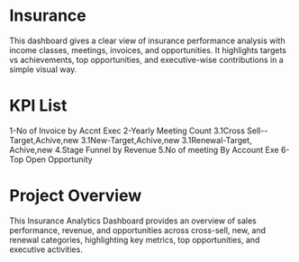 # Insurance
This dashboard gives a clear view of insurance performance analysis with income classes, meetings, invoices, and opportunities. It highlights targets vs achievements, top opportunities, and executive-wise contributions in a simple visual way.
# KPI List
1-No of Invoice by Accnt Exec 2-Yearly Meeting Count 3.1Cross Sell--Target,Achive,new 3.1New-Target,Achive,new 3.1Renewal-Target, Achive,new 4.Stage Funnel by Revenue 5.No of meeting By Account Exe 6-Top Open Opportunity
# Project Overview
This Insurance Analytics Dashboard provides an overview of sales performance, revenue, and opportunities across cross-sell, new, and renewal categories, highlighting key metrics, top opportunities, and executive activities.
